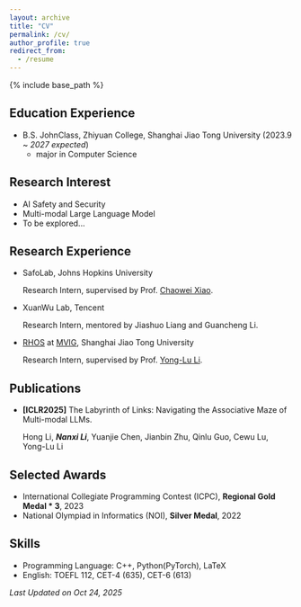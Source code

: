 ```yaml
---
layout: archive
title: "CV"
permalink: /cv/
author_profile: true
redirect_from:
  - /resume
---
```


{% include base_path %}



## Education Experience

- B.S.  JohnClass, Zhiyuan College, Shanghai Jiao Tong University   (2023.9 ~ *2027 expected*)
  - major in Computer Science





## Research Interest

- AI Safety and Security
- Multi-modal Large Language Model
- To be explored...





## Research Experience

- SafoLab, Johns Hopkins University

  Research Intern, supervised by Prof. [Chaowei Xiao](https://xiaocw11.github.io/).

- XuanWu Lab, Tencent

  Research Intern, mentored by Jiashuo Liang and Guancheng Li.

- [RHOS](https://mvig-rhos.com/) at [MVIG](https://www.mvig.org), Shanghai Jiao Tong University

  Research Intern, supervised by Prof. [Yong-Lu Li](https://dirtyharrylyl.github.io/).



## Publications

- **[ICLR2025]** The Labyrinth of Links: Navigating the Associative Maze of Multi-modal LLMs. 

  Hong Li, _**Nanxi Li**_, Yuanjie Chen, Jianbin Zhu, Qinlu Guo, Cewu Lu, Yong-Lu Li



## Selected Awards

- International Collegiate Programming Contest (ICPC), **Regional Gold Medal * 3**, 2023
- National Olympiad in Informatics (NOI), **Silver Medal**, 2022





## Skills

- Programming Language: C++, Python(PyTorch), LaTeX
- English: TOEFL 112, CET-4 (635), CET-6 (613)



*Last Updated on Oct 24, 2025*
